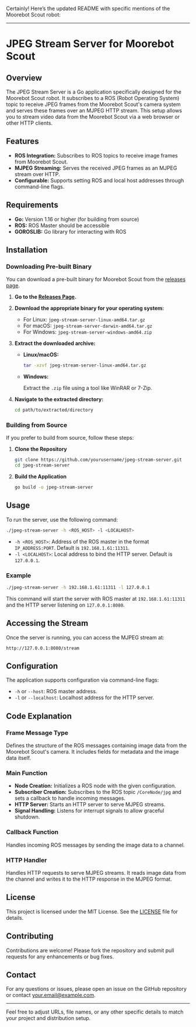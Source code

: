 Certainly! Here’s the updated README with specific mentions of the Moorebot Scout robot:

---

# JPEG Stream Server for Moorebot Scout

## Overview

The JPEG Stream Server is a Go application specifically designed for the Moorebot Scout robot. It subscribes to a ROS (Robot Operating System) topic to receive JPEG frames from the Moorebot Scout's camera system and serves these frames over an MJPEG HTTP stream. This setup allows you to stream video data from the Moorebot Scout via a web browser or other HTTP clients.

## Features

- **ROS Integration:** Subscribes to ROS topics to receive image frames from Moorebot Scout.
- **MJPEG Streaming:** Serves the received JPEG frames as an MJPEG stream over HTTP.
- **Configurable:** Supports setting ROS and local host addresses through command-line flags.

## Requirements

- **Go:** Version 1.16 or higher (for building from source)
- **ROS:** ROS Master should be accessible
- **GOROSLIB:** Go library for interacting with ROS

## Installation

### Downloading Pre-built Binary

You can download a pre-built binary for Moorebot Scout from the [releases page](https://github.com/yourusername/jpeg-stream-server/releases).

1. **Go to the [Releases Page](https://github.com/yourusername/jpeg-stream-server/releases).**
2. **Download the appropriate binary for your operating system:**
   - For Linux: `jpeg-stream-server-linux-amd64.tar.gz`
   - For macOS: `jpeg-stream-server-darwin-amd64.tar.gz`
   - For Windows: `jpeg-stream-server-windows-amd64.zip`
3. **Extract the downloaded archive:**

   - **Linux/macOS:**

     ```sh
     tar -xzvf jpeg-stream-server-linux-amd64.tar.gz
     ```

   - **Windows:**

     Extract the `.zip` file using a tool like WinRAR or 7-Zip.

4. **Navigate to the extracted directory:**

   ```sh
   cd path/to/extracted/directory
   ```

### Building from Source

If you prefer to build from source, follow these steps:

1. **Clone the Repository**

   ```sh
   git clone https://github.com/yourusername/jpeg-stream-server.git
   cd jpeg-stream-server
   ```

2. **Build the Application**

   ```sh
   go build -o jpeg-stream-server
   ```

## Usage

To run the server, use the following command:

```sh
./jpeg-stream-server -h <ROS_HOST> -l <LOCALHOST>
```

- `-h <ROS_HOST>`: Address of the ROS master in the format `IP_ADDRESS:PORT`. Default is `192.168.1.61:11311`.
- `-l <LOCALHOST>`: Local address to bind the HTTP server. Default is `127.0.0.1`.

### Example

```sh
./jpeg-stream-server -h 192.168.1.61:11311 -l 127.0.0.1
```

This command will start the server with ROS master at `192.168.1.61:11311` and the HTTP server listening on `127.0.0.1:8080`.

## Accessing the Stream

Once the server is running, you can access the MJPEG stream at:

```
http://127.0.0.1:8080/stream
```

## Configuration

The application supports configuration via command-line flags:

- `-h` or `--host`: ROS master address.
- `-l` or `--localhost`: Localhost address for the HTTP server.

## Code Explanation

### Frame Message Type

Defines the structure of the ROS messages containing image data from the Moorebot Scout's camera. It includes fields for metadata and the image data itself.

### Main Function

- **Node Creation:** Initializes a ROS node with the given configuration.
- **Subscriber Creation:** Subscribes to the ROS topic `/CoreNode/jpg` and sets a callback to handle incoming messages.
- **HTTP Server:** Starts an HTTP server to serve MJPEG streams.
- **Signal Handling:** Listens for interrupt signals to allow graceful shutdown.

### Callback Function

Handles incoming ROS messages by sending the image data to a channel.

### HTTP Handler

Handles HTTP requests to serve MJPEG streams. It reads image data from the channel and writes it to the HTTP response in the MJPEG format.

## License

This project is licensed under the MIT License. See the [LICENSE](LICENSE) file for details.

## Contributing

Contributions are welcome! Please fork the repository and submit pull requests for any enhancements or bug fixes.

## Contact

For any questions or issues, please open an issue on the GitHub repository or contact [your.email@example.com](mailto:your.email@example.com).

---

Feel free to adjust URLs, file names, or any other specific details to match your project and distribution setup.
